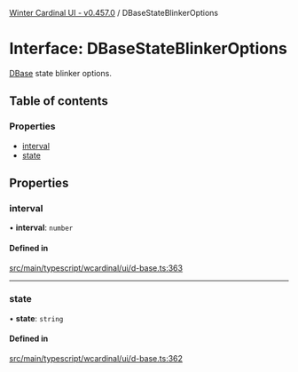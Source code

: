 [Winter Cardinal UI - v0.457.0](../index.md) / DBaseStateBlinkerOptions

# Interface: DBaseStateBlinkerOptions

[DBase](../classes/DBase.md) state blinker options.

## Table of contents

### Properties

- [interval](DBaseStateBlinkerOptions.md#interval)
- [state](DBaseStateBlinkerOptions.md#state)

## Properties

### interval

• **interval**: `number`

#### Defined in

[src/main/typescript/wcardinal/ui/d-base.ts:363](https://github.com/winter-cardinal/winter-cardinal-ui/blob/v0.457.0/src/main/typescript/wcardinal/ui/d-base.ts#L363)

___

### state

• **state**: `string`

#### Defined in

[src/main/typescript/wcardinal/ui/d-base.ts:362](https://github.com/winter-cardinal/winter-cardinal-ui/blob/v0.457.0/src/main/typescript/wcardinal/ui/d-base.ts#L362)
